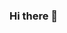 ### Hi there 👋

<!--
**islamCodehood/islamCodehood** is a ✨ _special_ ✨ repository because its `README.md` (this file) appears on your GitHub profile.

Here are some ideas to get you started:

- 🔭 I’m currently working on [Codehood Mentors](https://github.com/codehood-org/mentors-website).
- 🌱 I’m currently learning [Gatsby](https://www.gatsbyjs.com/).
- 👯 I’m looking to collaborate on ...
- 🤔 I’m looking for help with ...
- 💬 Ask me about Anything javascript.
- 📫 How to reach me: islam.sayed8@gmail.com  
-->
